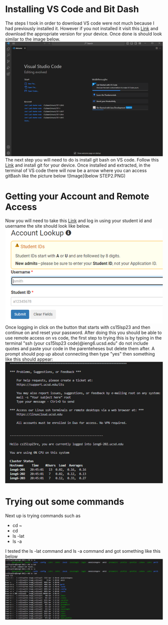 # Installing VS Code and Bit Dash
The steps I took in order to download VS code were not much because I had previously installed it.
However if you not installed it visit this [Link](https://code.visualstudio.com/)
and download the appropriate version for your device. Once done is should look similar to the image below.
![Image](NEWSTEP!.PNG)
The next step you will need to do is install git bash on VS code.
Follow this [Link](https://gitforwindows.org) and install git for your device.
Once installed and extracted, in the terminal of VS code there will now be a arrow
where you can access gitBash like the picture below
![Image](below STEP2.PNG)

# Getting your Account and Remote Access
Now you will need to take this [Link](https://sdacs.ucsd.edu/~icc/index.php) and log in using your student id and username
the site should look like below.
![Image](pic3.PNG)
Once logging in click on the button that starts with cs15lsp23 and then continue on and reset your password.
After doing this you should be able to use remote access on vs code, the first step to trying this is by
typing in the terminal "ssh (your cs15lsp23 code)@ieng6.ucsd.edu" do not include quotes and paste your code in the parenteheses but delete them after.
A prompt should pop up about connecting then type "yes" then something like this should appear:
![Image](pic4.PNG)

# Trying out some commands
Next up is trying commands such as
* cd ~
* cd
* ls -lat
* ls -a

I tested the ls -lat command and ls -a command and got something like this below
![Image](pic5.png)
